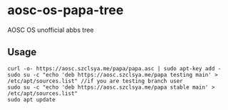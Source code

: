 # aosc-os-papa-tree
AOSC OS unofficial abbs tree

## Usage
```
curl -o- https://aosc.szclsya.me/papa/papa.asc | sudo apt-key add -
sudo su -c "echo 'deb https://aosc.szclsya.me/papa testing main' > /etc/apt/sources.list" //if you are testing branch user
sudo su -c "echo 'deb https://aosc.szclsya.me/papa stable main' > /etc/apt/sources.list" 
sudo apt update
```
